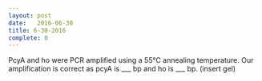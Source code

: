 ```yaml
---
layout: post
date:   2016-06-30
title: 6-30-2016
complete: 0
---
```



PcyA and ho were PCR amplified using a 55℃ annealing temperature. Our amplification is correct as pcyA is ___ bp and ho is ___ bp. 
(insert gel)